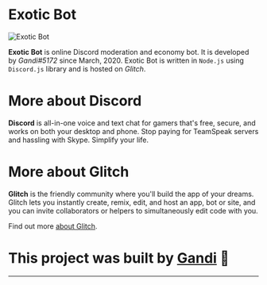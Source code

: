 Exotic Bot
=========================  
![Exotic Bot](https://apis.eu.org/content/images/8a429e4c7fbb20a05924032475ddb784.png)
  
**Exotic Bot** is online Discord moderation and economy bot. It is developed by *Gandi#5172* since March, 2020. Exotic Bot is written in `Node.js` using `Discord.js` library and is hosted on *Glitch*.

# More about Discord
  
**Discord** is all-in-one voice and text chat for gamers that's free, secure, and works on both your desktop and phone. Stop paying for TeamSpeak servers and hassling with Skype. Simplify your life.

# More about Glitch

**Glitch** is the friendly community where you'll build the app of your dreams. Glitch lets you instantly create, remix, edit, and host an app, bot or site, and you can invite collaborators or helpers to simultaneously edit code with you.

Find out more [about Glitch](https://glitch.com/about).


# This project was built by [Gandi](https://github.com/edojs) 🎉
-------------------
 
